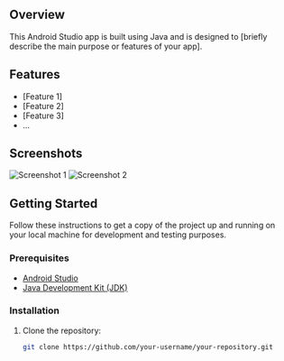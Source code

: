 ## Overview

This Android Studio app is built using Java and is designed to [briefly describe the main purpose or features of your app].

## Features

- [Feature 1]
- [Feature 2]
- [Feature 3]
- ...

## Screenshots

![Screenshot 1](screenshots/screenshot1.png)
![Screenshot 2](screenshots/screenshot2.png)
<!-- Add more screenshots as needed -->

## Getting Started

Follow these instructions to get a copy of the project up and running on your local machine for development and testing purposes.

### Prerequisites

- [Android Studio](https://developer.android.com/studio)
- [Java Development Kit (JDK)](https://www.oracle.com/java/technologies/javase-downloads.html)

### Installation

1. Clone the repository:

   ```bash
   git clone https://github.com/your-username/your-repository.git
